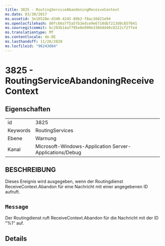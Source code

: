```yaml
---
title: 3825 - RoutingServiceAbandoningReceiveContext
ms.date: 03/30/2017
ms.assetid: 3e16528e-d340-4245-89b2-f8ac16621e94
ms.openlocfilehash: 80fc66a7f5a57b3edce9e6710db7213d0c85f041
ms.sourcegitcommit: bc293b14af795e0e999e3304dd40c0222cf2ffe4
ms.translationtype: MT
ms.contentlocale: de-DE
ms.lasthandoff: 11/26/2020
ms.locfileid: "96243084"
---
```

# <a name="3825---routingserviceabandoningreceivecontext"></a>3825 - RoutingServiceAbandoningReceiveContext

## <a name="properties"></a>Eigenschaften  
  
|||  
|-|-|  
|id|3825|  
|Keywords|RoutingServices|  
|Ebene|Warnung|  
|Kanal|Microsoft-Windows-Application Server-Applications/Debug|  
  
## <a name="description"></a>BESCHREIBUNG  

 Dieses Ereignis wird ausgegeben, wenn der Routingdienst ReceiveContext.Abandon für eine Nachricht mit einer angegebenen ID aufruft.  
  
## <a name="message"></a>`Message`  

 Der Routingdienst ruft ReceiveContext.Abandon für die Nachricht mit der ID "%1" auf.  
  
## <a name="details"></a>Details
